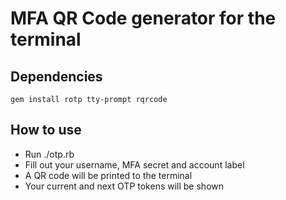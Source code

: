 # MFA QR Code generator for the terminal

## Dependencies

`gem install rotp tty-prompt rqrcode`

## How to use

- Run ./otp.rb
- Fill out your username, MFA secret and account label
- A QR code will be printed to the terminal
- Your current and next OTP tokens will be shown



